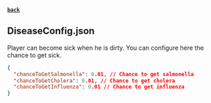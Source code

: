 [**`back`**](../Readme.md)

## DiseaseConfig.json

Player can become sick when he is dirty. You can configure here the chance to get sick.

````json lines
{
  "chanceToGetSalmonella": 0.01, // Chance to get salmonella
  "chanceToGetCholera": 0.01, // Chance to get cholera
  "chanceToGetInfluenza": 0.01 // Chance to get influenza
}
````